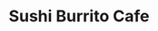 ---
layout: place
title: Sushi Burrito Cafe
permalink: /north-dakota/fargo/sushi-burrito-cafe.html
stateAbbr: ND
stateName: North Dakota
cityName: Fargo
seo:
  type: restaurant
  links: https://sushi-burrito-and-thai.square.site/
place_id: ChIJd43pnVLJyFIRp26u36FTwqA
photos:
  - name: >-
      places/ChIJd43pnVLJyFIRp26u36FTwqA/photos/AeeoHcJNMwqO2tVe3tq7yfySvzgrcr2gL5P7tLnBQSCB87wFgQoGIc7-icUtTFlEqTwEPkGgMpcV3_TYjD3O0FPc7xKVnyIwODAotyI0D0FTH90uvWK8L9vpBHlhwLtXSQAjdpCGzmDTYC6kF4rcX4vId1lHIulk1rtStzQrpbO0UBItNhc54rSmbaqdGIMI4eReavPAwoWBsrRhXT9mBEdRujKcaJHVCuhav-qRgc-TkWz1JoeDt34aMDet44Zsv2F8rUMKDOOeS5uWpOX77ophjU7TWIRMfTk6zRj1Of3ScbC8Qg
    widthPx: 2048
    heightPx: 2048
    authorAttributions:
      - displayName: Sushi Burrito Cafe
        uri: https://maps.google.com/maps/contrib/100240915403842990397
        photoUri: >-
          https://lh3.googleusercontent.com/a-/ALV-UjVA6hvnIAz0yE7bx-vVvLzjerfa2np0uVjRhvF1vs-Gud-jvak=s100-p-k-no-mo
    flagContentUri: >-
      https://www.google.com/local/imagery/report/?cb_client=maps_api_places.places_api&image_key=!1e10!2sAF1QipOe1BG1YAtmZYfd1CGYFGFgE631Z5nGv5u3bqvN&hl=en-US
    googleMapsUri: >-
      https://www.google.com/maps/place//data=!3m4!1e2!3m2!1sAF1QipOe1BG1YAtmZYfd1CGYFGFgE631Z5nGv5u3bqvN!2e10!4m2!3m1!1s0x52c8c9529de98d77:0xa0c253a1dfae6ea7
  - name: >-
      places/ChIJd43pnVLJyFIRp26u36FTwqA/photos/AeeoHcLkJKxOM-xDh-4Pq9gboUWissvlIBPybKPfn6kFEiS3h-OBmULNMpI1CXDzdJESw42qrdqSitXD6rXmpMSB2UlXQiLufDe1ksiBtvyZWliHo3Op9bFZoTMex5MirkM3RJtmNNsF_yD8MQiJN0AeZWtF6ncYyuiS5rM4dyfuz36MrS0yA5B5yRr94MYc7WcYl5nx2GG5k6XZG3NFHKRGr7W9bgD1gkkqqSYkpF467RFDTgh6b9LH-Y1iY2_EWcShvK4mJrWEQUUnhS-H8TGczB6GlJwO3mmuB5MRz74HC23JatdG_Nj4lt8X8bLpd8d0QIx5WSrjMLzXtfd6r-Ptx2PRyQ4Mjll0cvI5rXtoYN1HRrjy1ctjUNQG3LrJSZutVBlrOm6RDUiRTaVpUkOk0uZJdmed3YxkAlJp5MTn1u1in-7N
    widthPx: 4000
    heightPx: 3000
    authorAttributions:
      - displayName: Eric S.
        uri: https://maps.google.com/maps/contrib/113421998907615008712
        photoUri: >-
          https://lh3.googleusercontent.com/a-/ALV-UjXNC4xCZXpfg0xEZl2FAVPrHunTkiGKeGVtQ4iNRtaA7KWv7-tt=s100-p-k-no-mo
    flagContentUri: >-
      https://www.google.com/local/imagery/report/?cb_client=maps_api_places.places_api&image_key=!1e10!2sCIHM0ogKEICAgIDXx7GU9QE&hl=en-US
    googleMapsUri: >-
      https://www.google.com/maps/place//data=!3m4!1e2!3m2!1sCIHM0ogKEICAgIDXx7GU9QE!2e10!4m2!3m1!1s0x52c8c9529de98d77:0xa0c253a1dfae6ea7
  - name: >-
      places/ChIJd43pnVLJyFIRp26u36FTwqA/photos/AeeoHcJE1Xj2G82DjrgDFlhc8t25rIByC1EVw_pJUkAtkvsUEhvW6BupOgBYEagPofN95B6hUzq3XXcjJwJpHAyJAa6BgqQDBIx49ovz55ura8scD7RWahSdIEqLYfEpC-wrCw-rW2Z9nuTKo7qs_2itisqwX2ya6G9sAGqSL25-zS7kjemDRNbelW2l25_tefP3a_xaSvfefoBos6-vEGDrYuVBmS_WwwZQNqDlFDCstJZVyAkejsOh61MXvc5PjDA6qQJrql1vCGjGr75rRlpqoe-whzcc9QiT50RFF9hV03WPX0wrYRa3qPy85Smu7Lf_E-mefl5iVVkaYSqmSBO1cdAgXXdiXIhF_3cvEFGKCcQSOFTXbO2metDWLBN9vkKzrKqTqq8qpBkKL6AJrzrp-zMtozvzfB3UJHtXegDLuN7NNl6w
    widthPx: 1439
    heightPx: 810
    authorAttributions:
      - displayName: Jinny chanel
        uri: https://maps.google.com/maps/contrib/112515886769366742345
        photoUri: >-
          https://lh3.googleusercontent.com/a-/ALV-UjUQMSYVoyu-7GDBNJaN6IVzl1ib0d2IKYFNShrGiwEy8BnT1nxn=s100-p-k-no-mo
    flagContentUri: >-
      https://www.google.com/local/imagery/report/?cb_client=maps_api_places.places_api&image_key=!1e10!2sCIHM0ogKEICAgICvt7WM4QE&hl=en-US
    googleMapsUri: >-
      https://www.google.com/maps/place//data=!3m4!1e2!3m2!1sCIHM0ogKEICAgICvt7WM4QE!2e10!4m2!3m1!1s0x52c8c9529de98d77:0xa0c253a1dfae6ea7
  - name: >-
      places/ChIJd43pnVLJyFIRp26u36FTwqA/photos/AeeoHcJAXAZVhIUlT2yngj5ut0ycHa3OlBA9mWG6yECnoKju3g5t56Lbare5TaoHcgHtUhzwYRSJjRyncbaUbFcDxN7d9qCdIRxG30cKxL2ZAgwjn3h0J9xwxln030QSfLTEhxbOHMlSz8z_EGl6jbJhtCsT1QiTpWu2bEhlCWafjv_FKti5z6KQQdg3QiZsgTHVoXazYp58EuZ0XpB_3UjBOX67xjs_7RxhRSJQ6P_Ue6EdCki5GxxOcxA5usPVP12VoLXbKTH1va3KJonT-kjmo0vds8VkUht6RoS0AxrffRdyqZSBAPmIXmI_dgF_LXM0ST0nmwlrsMyUjKUXcmUIorKD-OfgCLilAJNLcMmJJ00MbEyv2GEJgtG073yCARRJL3ewmR0Y5nRfY5bLwqfPdnmWWvYsfB-_T2XrFGXfnd323Q
    widthPx: 1440
    heightPx: 1440
    authorAttributions:
      - displayName: Jinny chanel
        uri: https://maps.google.com/maps/contrib/112515886769366742345
        photoUri: >-
          https://lh3.googleusercontent.com/a-/ALV-UjUQMSYVoyu-7GDBNJaN6IVzl1ib0d2IKYFNShrGiwEy8BnT1nxn=s100-p-k-no-mo
    flagContentUri: >-
      https://www.google.com/local/imagery/report/?cb_client=maps_api_places.places_api&image_key=!1e10!2sCIHM0ogKEICAgICvt7WMfg&hl=en-US
    googleMapsUri: >-
      https://www.google.com/maps/place//data=!3m4!1e2!3m2!1sCIHM0ogKEICAgICvt7WMfg!2e10!4m2!3m1!1s0x52c8c9529de98d77:0xa0c253a1dfae6ea7
  - name: >-
      places/ChIJd43pnVLJyFIRp26u36FTwqA/photos/AeeoHcJt5OkgfySH4ztdHC9IczTL261Tu_NAKgJB-n7Qq6phlBT52d9m06nczhckUUwQddEEz7oOQvEib0FAECJBBu6spAVaYOwoUfT9kHBDHFO-Nxt_vLdBbHV6Z-vzhl0k_nILs04VHIluIbWdC8lD1DKT3yYUrwV7L7JxA4hZwmFCQW7EpgZAJT9ZGTPQb8gqCZ9p51IZf6krBMwprw0wRcf2GvGuCyfXFgXceOsgqJ-yGVkV_QSu__4sfpfFG8Yiou1PtLhO1ONXEQF_RgS2Ikr0Suey2ODn1PGEVP9Cw6YNSdyJ6ncWbFudwIQ76jddEvXsBE3V9lTGakB96cPUm1CoLnGEcwaA4h-NUPrFdzqO_Ytb_96UuLqeCp21-VNFzphzT9Q6b4gIXChRGt88xo8G77Iegpw7b4d5PXY7LX76GA
    widthPx: 4000
    heightPx: 3000
    authorAttributions:
      - displayName: Eric S.
        uri: https://maps.google.com/maps/contrib/113421998907615008712
        photoUri: >-
          https://lh3.googleusercontent.com/a-/ALV-UjXNC4xCZXpfg0xEZl2FAVPrHunTkiGKeGVtQ4iNRtaA7KWv7-tt=s100-p-k-no-mo
    flagContentUri: >-
      https://www.google.com/local/imagery/report/?cb_client=maps_api_places.places_api&image_key=!1e10!2sCIHM0ogKEICAgIDXk9TBOg&hl=en-US
    googleMapsUri: >-
      https://www.google.com/maps/place//data=!3m4!1e2!3m2!1sCIHM0ogKEICAgIDXk9TBOg!2e10!4m2!3m1!1s0x52c8c9529de98d77:0xa0c253a1dfae6ea7
  - name: >-
      places/ChIJd43pnVLJyFIRp26u36FTwqA/photos/AeeoHcJ5enq0wapQMVePoRMrVgq2GDYqNV4ZnSpnkl98lrzQKs_LiJ_pXK5SmMgmrh_JE1WYOJwYN6ZxsPTFfG-6hSGELTyvYTfbqztXXAoSx5uVpPmY0wWaiKMwiqjdHQd_3NFnYT_5C1_bHBSWGGZw8aQaLCquYb5RAGWzWsIe3GkZQIeLc2ZGKYH_TH3_4uNRLnNDIjuynztqdgV8gMf5cTqUE0zrqxWvzvqKXjbQV2d6whnhgt0y5-yBwuZjbTRfri0fFaQ_eaEza8jIXIdZp4jkDwfMqOjRpWZYSMQIX_U0qfq2ZvLEg0OnGIZQL6vat1vCPV6MCHsjCewuGzdF5TbTz5AFYx29sPsmKkz7ao_f2FPB97_OHg2u8XQ6BcTkakkrdaoD7YLKBHd7W7ubKGCuYGTA2hgkipO93m5Mc6Q
    widthPx: 4000
    heightPx: 2252
    authorAttributions:
      - displayName: cherry ruya
        uri: https://maps.google.com/maps/contrib/109380489031739751499
        photoUri: >-
          https://lh3.googleusercontent.com/a-/ALV-UjXNRN7fy_ZRyNaY9ZW4rnhjJDT8vL-UVrdNxZua1KjBQRcJKT88pA=s100-p-k-no-mo
    flagContentUri: >-
      https://www.google.com/local/imagery/report/?cb_client=maps_api_places.places_api&image_key=!1e10!2sCIHM0ogKEICAgID34byIIA&hl=en-US
    googleMapsUri: >-
      https://www.google.com/maps/place//data=!3m4!1e2!3m2!1sCIHM0ogKEICAgID34byIIA!2e10!4m2!3m1!1s0x52c8c9529de98d77:0xa0c253a1dfae6ea7
  - name: >-
      places/ChIJd43pnVLJyFIRp26u36FTwqA/photos/AeeoHcLjDRYilX97zW-gw47cQH1ONesyLzNsMqNpNv6oX1AVD89x0HMtPf1nH0NiX-GP_Wn_GnrdtfNpRuW-AUdPpmZmZ1rsT5DZidWZdsWIEFTSUezW9rU6YmBvdTdSNtUJR3ExtkzWLEI72FcXnUrtjfq0xWVlYpn88Iyp5kwUvZhKS-t9fvF_ysGFr_PvBLzqJVPWsCPRCNXZ31Dj1CgxpakCyb0bXeRDJebxvvQdjoWHK9pfxklmX3jxvlv2u0Sc4KvBRDtI-xzyEmi0dCvKtjcZOExE1PrK7_jAS1kBvv4F8OmS0KH9npq7n5dd1Ej-gA-q4P_USyKFYrG4VevtKKM7WSqSKqMav-xWSergiATP6o4gG1r1ijQ7ITzoMtjrQMzFFRnFr7qZZ7XN9lp_Gxg6wHBQP_3jbikJw0Gxs9Y
    widthPx: 1125
    heightPx: 1125
    authorAttributions:
      - displayName: cherry ruya
        uri: https://maps.google.com/maps/contrib/109380489031739751499
        photoUri: >-
          https://lh3.googleusercontent.com/a-/ALV-UjXNRN7fy_ZRyNaY9ZW4rnhjJDT8vL-UVrdNxZua1KjBQRcJKT88pA=s100-p-k-no-mo
    flagContentUri: >-
      https://www.google.com/local/imagery/report/?cb_client=maps_api_places.places_api&image_key=!1e10!2sCIHM0ogKEICAgID34byESg&hl=en-US
    googleMapsUri: >-
      https://www.google.com/maps/place//data=!3m4!1e2!3m2!1sCIHM0ogKEICAgID34byESg!2e10!4m2!3m1!1s0x52c8c9529de98d77:0xa0c253a1dfae6ea7
  - name: >-
      places/ChIJd43pnVLJyFIRp26u36FTwqA/photos/AeeoHcLEo-Y5lCXYUbHbCj125iwLZ07UBTbqgR_LWly7Fkrj-o8n-ZOtSd75Sxd1fZzd3xvPUuotO2BrHLXHhvLfcQ7lRo1TnA9HtNolWloZMWKgO1R5kYZ-_S-ZiJnDLBeMwStf2PCfvAgxK2J6BGPmeXYFwzdHEWHd6AZHBApWE4jHhs3NJ9GGWwmxw5MvZgma9HOhSQK7rejYWKRZsz_2lnBw3cyD0jA2lNv8ppNOQNOVk2DlGLCaHcPkJZDJOUI3NNVFGyKzQ105rXvTE4LngIg41hw6S3SqehvVYZ6f9OYNkRv0mDFMOyZ8VYqa78gH-R7SaJHK_Mc000ggsJxaRnWBDY-ySjjt193d4-rIAMSac61WzpkqBWDVedmSmFaNIA5TAftNM1YB9-A4JHH7XoFZ5xZ5cfT6VN2iPpo3hUqruQ
    widthPx: 1440
    heightPx: 1439
    authorAttributions:
      - displayName: Jinny chanel
        uri: https://maps.google.com/maps/contrib/112515886769366742345
        photoUri: >-
          https://lh3.googleusercontent.com/a-/ALV-UjUQMSYVoyu-7GDBNJaN6IVzl1ib0d2IKYFNShrGiwEy8BnT1nxn=s100-p-k-no-mo
    flagContentUri: >-
      https://www.google.com/local/imagery/report/?cb_client=maps_api_places.places_api&image_key=!1e10!2sCIHM0ogKEICAgICvt7WMCQ&hl=en-US
    googleMapsUri: >-
      https://www.google.com/maps/place//data=!3m4!1e2!3m2!1sCIHM0ogKEICAgICvt7WMCQ!2e10!4m2!3m1!1s0x52c8c9529de98d77:0xa0c253a1dfae6ea7
  - name: >-
      places/ChIJd43pnVLJyFIRp26u36FTwqA/photos/AeeoHcIvrDRPyuV17oECT8fnscRG67XzqNVYRApvZ86fdRghl6rJxwwA_tUlrBP7JEIqgzpXCISOhb0qQ4AmkIskZB0mVV-JNVqwIwAQWoPTXZlBn50lHym0vVf7hffmVEmx32af1pEMuaPMMvmVi7W6JW1-8nsImwLA3_Ox3fkFwu_PB2cwa7ahdQ6uCHC8kKzUz1tDD3LrpuUxbDEtyWfEUCEQePBicqZQVBZKIRvs3u1Vs1POKcPbLK46_E9RWRwtJVrjRCBdwHbH68wtAPicEqVpgyhGMSIVMQe6nWLEhAgR55z-JemBShEPpHatlPudZMrrZffqhQvNvZdy8mdotUeSjV7Ie3KvPkvYNs8ebTwgpkz9aIVxQzRFPV4F0fbatn1SH2iZPznUwpN-7JjCMIaVDJD7-EsObXGj1abfLNp89HsK
    widthPx: 1126
    heightPx: 1403
    authorAttributions:
      - displayName: Jinny chanel
        uri: https://maps.google.com/maps/contrib/112515886769366742345
        photoUri: >-
          https://lh3.googleusercontent.com/a-/ALV-UjUQMSYVoyu-7GDBNJaN6IVzl1ib0d2IKYFNShrGiwEy8BnT1nxn=s100-p-k-no-mo
    flagContentUri: >-
      https://www.google.com/local/imagery/report/?cb_client=maps_api_places.places_api&image_key=!1e10!2sCIHM0ogKEICAgICvt7WM0QE&hl=en-US
    googleMapsUri: >-
      https://www.google.com/maps/place//data=!3m4!1e2!3m2!1sCIHM0ogKEICAgICvt7WM0QE!2e10!4m2!3m1!1s0x52c8c9529de98d77:0xa0c253a1dfae6ea7
  - name: >-
      places/ChIJd43pnVLJyFIRp26u36FTwqA/photos/AeeoHcLTDqPf0Eij3h1Rh6DqM62YxqnHZ7qowZObsG2k17OsomCQwAGEtEERgS9sg94q5sqI1dPwi9n10YdwN_CYQlpRGLhRVC80fVv5oTJZt_VGfoId9P-jbdBQoILrJkD0SpN_CSHPfGbkTmitkx0J6Xq-yiGCAcotUPcYxmT3S32hS5DBeaqv_BAMEQIpTjUjdi86Xf0tX0_hk42IuRcOvKIH1VxJlp8LR5t3XTtrFvuqXqu3flB6FFQ_kPhxM_PEW-Ll-zt5_tVf903QAiw54RHrzZn8spr_tYJo9seWP5CZMpJLLHJGfvVeZOBd83OZLFmlO9nuW_Zj208tCDIpAmp72W8DPRDn5IBfXynQDwDM7yzle6yad4qYwhLCRJz7FpXWMaRx_M5HjjOjyLdJteQqXusKQQp-Eb3fHtk0eEni8g
    widthPx: 4000
    heightPx: 3000
    authorAttributions:
      - displayName: Eric S.
        uri: https://maps.google.com/maps/contrib/113421998907615008712
        photoUri: >-
          https://lh3.googleusercontent.com/a-/ALV-UjXNC4xCZXpfg0xEZl2FAVPrHunTkiGKeGVtQ4iNRtaA7KWv7-tt=s100-p-k-no-mo
    flagContentUri: >-
      https://www.google.com/local/imagery/report/?cb_client=maps_api_places.places_api&image_key=!1e10!2sCIHM0ogKEICAgIDXk9S0Pw&hl=en-US
    googleMapsUri: >-
      https://www.google.com/maps/place//data=!3m4!1e2!3m2!1sCIHM0ogKEICAgIDXk9S0Pw!2e10!4m2!3m1!1s0x52c8c9529de98d77:0xa0c253a1dfae6ea7
address: 623 Northern Pacific Ave, Fargo, ND 58102, USA
street: 623 Northern Pacific Ave
city: Fargo
state: ND
zip: '58102'
country: USA
neighborhood: Downtown
latitude: '46.876046'
longitude: '-96.789059'
accessibility_options:
  wheelchairAccessibleParking: true
  wheelchairAccessibleEntrance: true
  wheelchairAccessibleRestroom: true
  wheelchairAccessibleSeating: true
business_status: OPERATIONAL
name: Sushi Burrito Cafe
google_maps_links:
  directionsUri: >-
    https://www.google.com/maps/dir//''/data=!4m7!4m6!1m1!4e2!1m2!1m1!1s0x52c8c9529de98d77:0xa0c253a1dfae6ea7!3e0
  placeUri: https://maps.google.com/?cid=11583913146257927847
  writeAReviewUri: >-
    https://www.google.com/maps/place//data=!4m3!3m2!1s0x52c8c9529de98d77:0xa0c253a1dfae6ea7!12e1
  reviewsUri: >-
    https://www.google.com/maps/place//data=!4m4!3m3!1s0x52c8c9529de98d77:0xa0c253a1dfae6ea7!9m1!1b1
  photosUri: >-
    https://www.google.com/maps/place//data=!4m3!3m2!1s0x52c8c9529de98d77:0xa0c253a1dfae6ea7!10e5
primary_type: Sushi Restaurant
opening_hours:
  regular: null
  current: null
secondary_opening_hours:
  regular:
    weekdayDescriptions: null
    type: null
  current:
    weekdayDescriptions: null
    type: null
phone: (701) 781-3820
price_level: null
price_range: $10 &ndash; $20
rating: '4.6'
rating_count: 0
website: https://sushi-burrito-and-thai.square.site/
description: >-
  Discover Sushi Burrito Cafe in Fargo, ND$$$Sushi Burrito Cafe in Fargo, ND,
  stands out as a vibrant spot blending fresh Japanese-inspired dishes with
  modern twists, making it a go-to for sushi enthusiasts in the area. This
  trendy cafe offers an array of creative options like poke bowls and bubble
  tea, catering to those seeking flavorful, health-conscious meals with plenty
  of vegan and vegetarian choices. Accessibility features such as
  wheelchair-friendly entrances and seating add to the welcoming vibe, ensuring
  everyone can enjoy the experience. The cafe's innovative approach to sushi
  combines quality ingredients and variety, appealing to anyone searching for
  top sushi restaurants near them. With its lively atmosphere and thoughtful
  menu, it's an ideal destination for casual diners looking for sushi places in
  Fargo.
generative_summary: >-
  Discover Sushi Burrito Cafe in Fargo, ND$$$Sushi Burrito Cafe in Fargo, ND,
  stands out as a vibrant spot blending fresh Japanese-inspired dishes with
  modern twists, making it a go-to for sushi enthusiasts in the area. This
  trendy cafe offers an array of creative options like poke bowls and bubble
  tea, catering to those seeking flavorful, health-conscious meals with plenty
  of vegan and vegetarian choices. Accessibility features such as
  wheelchair-friendly entrances and seating add to the welcoming vibe, ensuring
  everyone can enjoy the experience. The cafe's innovative approach to sushi
  combines quality ingredients and variety, appealing to anyone searching for
  top sushi restaurants near them. With its lively atmosphere and thoughtful
  menu, it's an ideal destination for casual diners looking for sushi places in
  Fargo.
generative_disclosure: Summarized by AI using the Grok-3-Mini model.
reviews:
  - name: >-
      places/ChIJd43pnVLJyFIRp26u36FTwqA/reviews/ChZDSUhNMG9nS0VJQ0FnSURIdDVfamRnEAE
    relativePublishTimeDescription: 6 months ago
    rating: 5
    text:
      text: >-
        I got the vegetarian sushi burrito and it was the perfect post-flight
        victory bite.

        Even more delicious seeing how vegetarian conscious they are! She was
        excited to tell me about the sauce they make for their Thai dishes in
        liu of fishy and I'm excited to come back to try them!


        My Okinawa milk tea had soft boba (LOVE) and a great strong flavor. The
        only downside is I don't think it's gonna survive my 3-hr commute.
      languageCode: en
    originalText:
      text: >-
        I got the vegetarian sushi burrito and it was the perfect post-flight
        victory bite.

        Even more delicious seeing how vegetarian conscious they are! She was
        excited to tell me about the sauce they make for their Thai dishes in
        liu of fishy and I'm excited to come back to try them!


        My Okinawa milk tea had soft boba (LOVE) and a great strong flavor. The
        only downside is I don't think it's gonna survive my 3-hr commute.
      languageCode: en
    authorAttribution:
      displayName: Danielle Wagner
      uri: https://www.google.com/maps/contrib/111831603540178910637/reviews
      photoUri: >-
        https://lh3.googleusercontent.com/a-/ALV-UjWR0Q5XWecQmZKSrH1WQmnDGts75kLTOaQUk2l9YyU8gyB9wzfI=s128-c0x00000000-cc-rp-mo
    publishTime: '2024-09-20T21:57:36.223751Z'
    flagContentUri: >-
      https://www.google.com/local/review/rap/report?postId=ChZDSUhNMG9nS0VJQ0FnSURIdDVfamRnEAE&d=17924085&t=1
    googleMapsUri: >-
      https://www.google.com/maps/reviews/data=!4m6!14m5!1m4!2m3!1sChZDSUhNMG9nS0VJQ0FnSURIdDVfamRnEAE!2m1!1s0x52c8c9529de98d77:0xa0c253a1dfae6ea7
  - name: >-
      places/ChIJd43pnVLJyFIRp26u36FTwqA/reviews/ChdDSUhNMG9nS0VJQ0FnSUNWdmFpOHBBRRAB
    relativePublishTimeDescription: a year ago
    rating: 5
    text:
      text: >-
        I've been here a few times over the past year. Consistently great stuff.
        I've had both a custom burrito and a custom poke bowl (see photos). I'm
        not a raw fish person myself, so I'm happy that they have the beef
        bulgogi as well as crab/crab salad and options that aren't only raw
        sushi. Very tasty, friendly staff, great beverages (the Taro milk tea is
        great). If one thing could be improved, the tortillas are maybe a bit
        thick.
      languageCode: en
    originalText:
      text: >-
        I've been here a few times over the past year. Consistently great stuff.
        I've had both a custom burrito and a custom poke bowl (see photos). I'm
        not a raw fish person myself, so I'm happy that they have the beef
        bulgogi as well as crab/crab salad and options that aren't only raw
        sushi. Very tasty, friendly staff, great beverages (the Taro milk tea is
        great). If one thing could be improved, the tortillas are maybe a bit
        thick.
      languageCode: en
    authorAttribution:
      displayName: Max Thompson
      uri: https://www.google.com/maps/contrib/111711311223921651671/reviews
      photoUri: >-
        https://lh3.googleusercontent.com/a/ACg8ocJLUE_oDnbMcmoQCBdoERlPGUqTCTtlEO1oyP1eAN-YH2yixQ=s128-c0x00000000-cc-rp-mo
    publishTime: '2023-12-09T00:31:29.906912Z'
    flagContentUri: >-
      https://www.google.com/local/review/rap/report?postId=ChdDSUhNMG9nS0VJQ0FnSUNWdmFpOHBBRRAB&d=17924085&t=1
    googleMapsUri: >-
      https://www.google.com/maps/reviews/data=!4m6!14m5!1m4!2m3!1sChdDSUhNMG9nS0VJQ0FnSUNWdmFpOHBBRRAB!2m1!1s0x52c8c9529de98d77:0xa0c253a1dfae6ea7
  - name: >-
      places/ChIJd43pnVLJyFIRp26u36FTwqA/reviews/ChZDSUhNMG9nS0VJQ0FnTUNBdzlLOUpnEAE
    relativePublishTimeDescription: 2 months ago
    rating: 2
    text:
      text: >-
        The last time I ordered from here, I got sick from the food. I wanted to
        like it, but the rice was way overcooked so it was soggy and the
        overpowering flavor from the eel sauce or spicy mayo was too much. It
        tasted mediocre and wasn’t the greatest imo.
      languageCode: en
    originalText:
      text: >-
        The last time I ordered from here, I got sick from the food. I wanted to
        like it, but the rice was way overcooked so it was soggy and the
        overpowering flavor from the eel sauce or spicy mayo was too much. It
        tasted mediocre and wasn’t the greatest imo.
      languageCode: en
    authorAttribution:
      displayName: Kate P
      uri: https://www.google.com/maps/contrib/101540329160971832323/reviews
      photoUri: >-
        https://lh3.googleusercontent.com/a/ACg8ocIbWRO2_A0ZDNxZqO6WMaDL9whq2DyYQQ59SoWvXUSV99N3QLa4=s128-c0x00000000-cc-rp-mo-ba2
    publishTime: '2025-02-03T17:45:46.807532Z'
    flagContentUri: >-
      https://www.google.com/local/review/rap/report?postId=ChZDSUhNMG9nS0VJQ0FnTUNBdzlLOUpnEAE&d=17924085&t=1
    googleMapsUri: >-
      https://www.google.com/maps/reviews/data=!4m6!14m5!1m4!2m3!1sChZDSUhNMG9nS0VJQ0FnTUNBdzlLOUpnEAE!2m1!1s0x52c8c9529de98d77:0xa0c253a1dfae6ea7
  - name: >-
      places/ChIJd43pnVLJyFIRp26u36FTwqA/reviews/ChZDSUhNMG9nS0VJQ0FnSURYeDdHVU5REAE
    relativePublishTimeDescription: 5 months ago
    rating: 4
    text:
      text: >-
        Friendly folks.  Menu is available in about five versions, but all the
        same.  It's definitely a neat take on sushi and poke by putting it in a
        wrap.
      languageCode: en
    originalText:
      text: >-
        Friendly folks.  Menu is available in about five versions, but all the
        same.  It's definitely a neat take on sushi and poke by putting it in a
        wrap.
      languageCode: en
    authorAttribution:
      displayName: Eric S.
      uri: https://www.google.com/maps/contrib/113421998907615008712/reviews
      photoUri: >-
        https://lh3.googleusercontent.com/a-/ALV-UjXNC4xCZXpfg0xEZl2FAVPrHunTkiGKeGVtQ4iNRtaA7KWv7-tt=s128-c0x00000000-cc-rp-mo-ba6
    publishTime: '2024-10-31T15:57:52.850713Z'
    flagContentUri: >-
      https://www.google.com/local/review/rap/report?postId=ChZDSUhNMG9nS0VJQ0FnSURYeDdHVU5REAE&d=17924085&t=1
    googleMapsUri: >-
      https://www.google.com/maps/reviews/data=!4m6!14m5!1m4!2m3!1sChZDSUhNMG9nS0VJQ0FnSURYeDdHVU5REAE!2m1!1s0x52c8c9529de98d77:0xa0c253a1dfae6ea7
  - name: >-
      places/ChIJd43pnVLJyFIRp26u36FTwqA/reviews/ChdDSUhNMG9nS0VJQ0FnSUNxMjRlUTZ3RRAB
    relativePublishTimeDescription: 3 years ago
    rating: 4
    text:
      text: >-
        Sushi Burrito sounds a lot better than it is, and the Sushi Burrito Cafe
        itself LOOKS better than it is.. sorry, but it’s a 2-1 overthrow here,
        and the odds aren’t looking great.


        But, it’s still not bad by any standards. I mean, I still gave them 4
        stars as you can see and I wouldn’t just do that for no reason. Only,
        I’ve had sushi burritos at other places before, and they are way better
        than the one I tried here. Fargo just struggles with its sushi, and what
        else could you expect from a land locked frozen tundra with few people?


        I just love the cafe itself- it’s dreamy, it’s sparkly, it’s relaxing
        and it’s aesthetic. Superb for sitting down to eat and enjoy the space.
        I got one of the spicy burritos, and MAN was it spicy. Hot dang! I can
        take a lot of spice and I love spice, but this was too much to be
        honest. And I felt that the seaweed wrap was too sticky and the texture
        just wasn’t quite right. But you also have the option of getting a
        regular tortilla wrap if you don’t want seaweed. Thought it’s a nice
        option, it just seemed weird to me.


        We also got boba, because of course a sushi burrito joint would serve
        bubble tea too! I really enjoyed that- but the boba was a tad too soft,
        it was almost just melt in your mouth, and anyone who’s had boba a lot
        knows it should be more chewy and a bit solid. It’s a delicate balance.
        But overall I’d definitely come back and 100% enjoy it! Just maybe
        getting something slightly less spicy, lol.
      languageCode: en
    originalText:
      text: >-
        Sushi Burrito sounds a lot better than it is, and the Sushi Burrito Cafe
        itself LOOKS better than it is.. sorry, but it’s a 2-1 overthrow here,
        and the odds aren’t looking great.


        But, it’s still not bad by any standards. I mean, I still gave them 4
        stars as you can see and I wouldn’t just do that for no reason. Only,
        I’ve had sushi burritos at other places before, and they are way better
        than the one I tried here. Fargo just struggles with its sushi, and what
        else could you expect from a land locked frozen tundra with few people?


        I just love the cafe itself- it’s dreamy, it’s sparkly, it’s relaxing
        and it’s aesthetic. Superb for sitting down to eat and enjoy the space.
        I got one of the spicy burritos, and MAN was it spicy. Hot dang! I can
        take a lot of spice and I love spice, but this was too much to be
        honest. And I felt that the seaweed wrap was too sticky and the texture
        just wasn’t quite right. But you also have the option of getting a
        regular tortilla wrap if you don’t want seaweed. Thought it’s a nice
        option, it just seemed weird to me.


        We also got boba, because of course a sushi burrito joint would serve
        bubble tea too! I really enjoyed that- but the boba was a tad too soft,
        it was almost just melt in your mouth, and anyone who’s had boba a lot
        knows it should be more chewy and a bit solid. It’s a delicate balance.
        But overall I’d definitely come back and 100% enjoy it! Just maybe
        getting something slightly less spicy, lol.
      languageCode: en
    authorAttribution:
      displayName: Raegan Linster
      uri: https://www.google.com/maps/contrib/107577473997361729085/reviews
      photoUri: >-
        https://lh3.googleusercontent.com/a-/ALV-UjXDxtKQBaoJIv9CwLNi9-1cAGC746orhSEobxBtbOK1pZA2ap7Eow=s128-c0x00000000-cc-rp-mo-ba7
    publishTime: '2021-06-20T00:03:45.495582Z'
    flagContentUri: >-
      https://www.google.com/local/review/rap/report?postId=ChdDSUhNMG9nS0VJQ0FnSUNxMjRlUTZ3RRAB&d=17924085&t=1
    googleMapsUri: >-
      https://www.google.com/maps/reviews/data=!4m6!14m5!1m4!2m3!1sChdDSUhNMG9nS0VJQ0FnSUNxMjRlUTZ3RRAB!2m1!1s0x52c8c9529de98d77:0xa0c253a1dfae6ea7
review_summary: >-
  Insights from Visitor Experiences$$$Folks rave about the fresh flavors and
  creative twists on classics like sushi burritos and poke bowls, often
  highlighting the welcoming service and solid vegetarian selections that make
  it a hit for diverse tastes. While most visitors appreciate the variety and
  tasty beverages, a few mention that some dishes can be on the spicy side or
  have occasional texture issues, but these don't overshadow the overall
  enjoyment. It's clear that the cafe's commitment to customization keeps things
  exciting for groups or solo diners searching for sushi near me. Overall, the
  feedback leans positive, with many returning for the reliable quality and fun
  vibe that positions it among the best sushi spots in the region. If you're in
  the mood for a casual meal at Japanese-inspired eateries, this place delivers
  a satisfying experience with room for everyone to find their favorite.
review_disclosure: Summarized by AI using the Grok-3-Mini model.
parking_options:
  freeParkingLot: true
  freeStreetParking: true
  valetParking: false
payment_options:
  acceptsCreditCards: true
  acceptsDebitCards: true
  acceptsCashOnly: false
  acceptsNfc: true
allow_dogs: null
curbside_pickup: true
delivery: true
dine_in: true
good_for_children: null
good_for_groups: null
good_for_sports: false
live_music: false
menu_for_children: null
outdoor_seating: false
reservable: null
restroom: true
serves_beer: false
serves_breakfast: null
serves_brunch: false
serves_cocktails: false
serves_coffee: false
serves_dinner: true
serves_dessert: true
serves_lunch: true
serves_vegetarian_food: true
serves_wine: false
takeout: true
update_category: pro
places_description: null

---